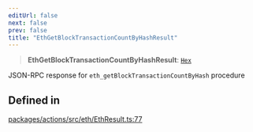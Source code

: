 ```yaml
---
editUrl: false
next: false
prev: false
title: "EthGetBlockTransactionCountByHashResult"
---
```


> **EthGetBlockTransactionCountByHashResult**: [`Hex`](/reference/tevm/actions/type-aliases/hex/)

JSON-RPC response for `eth_getBlockTransactionCountByHash` procedure

## Defined in

[packages/actions/src/eth/EthResult.ts:77](https://github.com/qbzzt/tevm-monorepo/blob/main/packages/actions/src/eth/EthResult.ts#L77)
